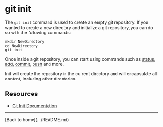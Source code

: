 # git init

The `git init` command is used to create an empty git repository.
If you wanted to create a new directory and initialize a git repository, you can do so with the following commands:
```
mkdir NewDirectory
cd NewDirectory
git init
```
Once inside a git repository, you can start using commands such as [status](./Status.md),
[add](.Add.md),
[commit](./Commit.md),
[push](./Push.md)
and more.

Init will create the repository in the current directory and will encapsulate all content, including other directories.
## Resources

- [Git Init Documentation](https://git-scm.com/docs/git-init)

---

[Back to home](. ./README.md)


